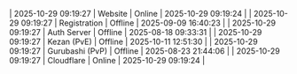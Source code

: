 | 2025-10-29 09:19:27 | Website | Online | 2025-10-29 09:19:24 |
| 2025-10-29 09:19:27 | Registration | Offline | 2025-09-09 16:40:23 |
| 2025-10-29 09:19:27 | Auth Server | Offline | 2025-08-18 09:33:31 |
| 2025-10-29 09:19:27 | Kezan (PvE) | Offline | 2025-10-11 12:51:30 |
| 2025-10-29 09:19:27 | Gurubashi (PvP) | Offline | 2025-08-23 21:44:06 |
| 2025-10-29 09:19:27 | Cloudflare | Online | 2025-10-29 09:19:24 |
